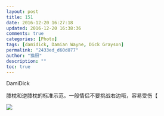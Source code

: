 ```yaml
---
layout: post
title: 151
date: 2016-12-20 16:27:18
updated: 2016-12-20 16:38:36
comments: true
categories: [Photo]
tags: [damidick, Damian Wayne, Dick Grayson]
permalink: "2433ed_d60d877"
author: "猫厨"
description: ""
toc: true
---
```


<p>DamiDick </p> 
<p>膝枕和逆膝枕的标准示范。一般情侣不要挑战右边哦，容易受伤【<br /></p>

![](https://nos.netease.com/imglf2/img/cVZNdzJtQk9JV2Npa1VaQzU2YndrckROK1A2WXFuS3o4S1lUV1V5MUJkcjhDVnZwMldKSEZRPT0.jpg)